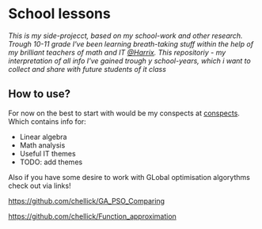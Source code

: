# School lessons

*This is my side-projecct, based on my school-work and other research.
Trough 10-11 grade I've been learning breath-taking stuff within the help of my brilliant teachers of math and IT [@Harrix](https://github.com/Harrix).
This repositoriy - my interpretation of all info I've gained trough y school-years, which i want to collect and share with future students of it class*

## How to use?

For now on the best to start with would be my conspects at [conspects](https://github.com/chellick/School_lessons/tree/main/info/conspects). Which contains info for:

* Linear algebra
* Math analysis
* Useful IT themes
* TODO: add themes

Also if you have some desire to work with GLobal optimisation algorythms check out via links!

https://github.com/chellick/GA_PSO_Comparing

https://github.com/chellick/Function_approximation
